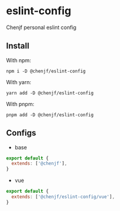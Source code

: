 # eslint-config

Chenjf personal eslint config

## Install

With npm:

`npm i -D @chenjf/eslint-config`

With yarn:

`yarn add -D @chenjf/eslint-config`

With pnpm:

`pnpm add -D @chenjf/eslint-config`

## Configs

- base

```js
export default {
  extends: ['@chenjf'],
}
```

- vue

```js
export default {
  extends: ['@chenjf/eslint-config/vue'],
}
```
